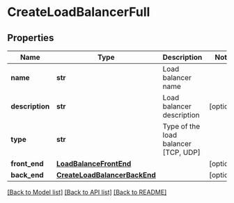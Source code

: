 # CreateLoadBalancerFull

## Properties
Name | Type | Description | Notes
------------ | ------------- | ------------- | -------------
**name** | **str** | Load balancer name | 
**description** | **str** | Load balancer description | [optional] 
**type** | **str** | Type of the load balancer [TCP, UDP] | 
**front_end** | [**LoadBalanceFrontEnd**](LoadBalanceFrontEnd.md) |  | [optional] 
**back_end** | [**CreateLoadBalancerBackEnd**](CreateLoadBalancerBackEnd.md) |  | [optional] 

[[Back to Model list]](../README.md#documentation-for-models) [[Back to API list]](../README.md#documentation-for-api-endpoints) [[Back to README]](../README.md)


